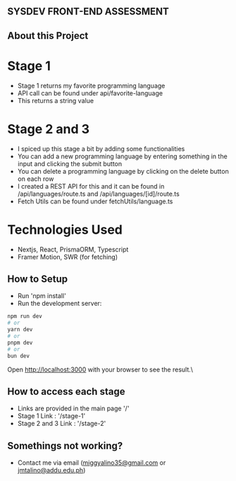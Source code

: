 ## SYSDEV FRONT-END ASSESSMENT

## About this Project
# Stage 1
- Stage 1 returns my favorite programming language
- API call can be found under api/favorite-language
- This returns a string value

# Stage 2 and 3
- I spiced up this stage a bit by adding some functionalities
- You can add a new programming language by entering something in the input and clicking the submit button
- You can delete a programming language by clicking on the delete button on each row
- I created a REST API for this and it can be found in /api/languages/route.ts and /api/languages/[id]/route.ts
- Fetch Utils can be found under fetchUtils/language.ts

# Technologies Used
- Nextjs, React, PrismaORM, Typescript
- Framer Motion, SWR (for fetching)

## How to Setup
- Run 'npm install'
- Run the development server:
```bash
npm run dev
# or
yarn dev
# or
pnpm dev
# or
bun dev
```
Open [http://localhost:3000](http://localhost:3000) with your browser to see the result.\

## How to access each stage
- Links are provided in the main page '/'
- Stage 1 Link : '/stage-1'
- Stage 2 and 3 Link : '/stage-2'

## Somethings not working?
- Contact me via email (miggyalino35@gmail.com or jmtalino@addu.edu.ph)
